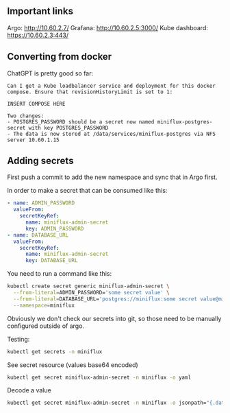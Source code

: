 ## Important links

Argo: http://10.60.2.7/
Grafana: http://10.60.2.5:3000/
Kube dashboard: https://10.60.2.3:443/

## Converting from docker

ChatGPT is pretty good so far:

```
Can I get a Kube loadbalancer service and deployment for this docker compose. Ensure that revisionHistoryLimit is set to 1:

INSERT COMPOSE HERE

Two changes:
- POSTGRES_PASSWORD should be a secret now named miniflux-postgres-secret with key POSTGRES_PASSWORD
- The data is now stored at /data/services/miniflux-postgres via NFS server 10.60.1.15
```

## Adding secrets

First push a commit to add the new namespace and sync that in Argo first.

In order to make a secret that can be consumed like this:

```yaml
- name: ADMIN_PASSWORD
  valueFrom:
    secretKeyRef:
      name: miniflux-admin-secret
      key: ADMIN_PASSWORD
- name: DATABASE_URL
  valueFrom:
    secretKeyRef:
      name: miniflux-admin-secret
      key: DATABASE_URL
```

You need to run a command like this:

```sh
kubectl create secret generic miniflux-admin-secret \
  --from-literal=ADMIN_PASSWORD='some secret value' \
  --from-literal=DATABASE_URL='postgres://miniflux:some secret value@miniflux-postgres/miniflux?sslmode=disable' \
  --namespace=miniflux
```

Obviously we don't check our secrets into git, so those need to be manually configured outside of argo.

Testing:

```sh
kubectl get secrets -n miniflux
```

See secret resource (values base64 encoded)

```sh
kubectl get secret miniflux-admin-secret -n miniflux -o yaml
```

Decode a value

```sh
kubectl get secret miniflux-admin-secret -n miniflux -o jsonpath="{.data.ADMIN_PASSWORD}" | base64 --decode
```
